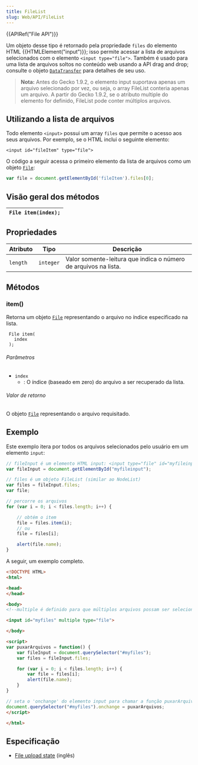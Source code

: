 ```yaml
---
title: FileList
slug: Web/API/FileList
---
```


{{APIRef("File API")}}

Um objeto desse tipo é retornado pela propriedade `files` do elemento HTML {{HTMLElement("input")}}; isso permite acessar a lista de arquivos selecionados com o elemento `<input type="file">`. Também é usado para uma lista de arquivos soltos no conteúdo web usando a API drag and drop; consulte o objeto [`DataTransfer`](/pt-BR/docs/DragDrop/DataTransfer) para detalhes de seu uso.

> **Nota:** Antes do Gecko 1.9.2, o elemento input suportava apenas um arquivo selecionado por vez, ou seja, o array FileList conteria apenas um arquivo. A partir do Gecko 1.9.2, se o atributo multiple do elemento for definido, FileList pode conter múltiplos arquivos.

## Utilizando a lista de arquivos

Todo elemento `<input>` possui um array `files` que permite o acesso aos seus arquivos. Por exemplo, se o HTML inclui o seguinte elemento:

```
<input id="fileItem" type="file">
```

O código a seguir acessa o primeiro elemento da lista de arquivos como um objeto [`File`](/pt-BR/docs/DOM/File):

```js
var file = document.getElementById('fileItem').files[0];
```

## Visão geral dos métodos

| `File item(index);` |
| ------------------- |

## Propriedades

| Atributo | Tipo      | Descrição                                                       |
| -------- | --------- | --------------------------------------------------------------- |
| `length` | `integer` | Valor somente-leitura que indica o número de arquivos na lista. |

## Métodos

### item()

Retorna um objeto [`File`](/pt-BR/docs/DOM/File) representando o arquivo no índice especificado na lista.

```
 File item(
   index
 );
```

###### Parâmetros

- `index`
  - : O índice (baseado em zero) do arquivo a ser recuperado da lista.

###### Valor de retorno

O objeto [`File`](/pt-BR/docs/DOM/File) representando o arquivo requisitado.

## Exemplo

Este exemplo itera por todos os arquivos selecionados pelo usuário em um elemento `input`:

```js
// fileInput é um elemento HTML input: <input type="file" id="myfileinput" multiple>
var fileInput = document.getElementById("myfileinput");

// files é um objeto FileList (similar ao NodeList)
var files = fileInput.files;
var file;

// percorre os arquivos
for (var i = 0; i < files.length; i++) {

    // obtém o item
    file = files.item(i);
    // ou
    file = files[i];

    alert(file.name);
}
```

A seguir, um exemplo completo.

```html
<!DOCTYPE HTML>
<html>

<head>
</head>

<body>
<!--multiple é definido para que múltiplos arquivos possam ser selecionados-->

<input id="myfiles" multiple type="file">

</body>

<script>
var puxarArquivos = function() {
    var fileInput = document.querySelector("#myfiles");
    var files = fileInput.files;

    for (var i = 0; i < files.length; i++) {
        var file = files[i];
        alert(file.name);
    }
}

// seta o 'onchange' do elemento input para chamar a função puxarArquivos
document.querySelector("#myfiles").onchange = puxarArquivos;
</script>

</html>
```

## Especificação

- [File upload state](http://www.whatwg.org/specs/web-apps/current-work/multipage/number-state.html#concept-input-type-file-selected) (inglês)
